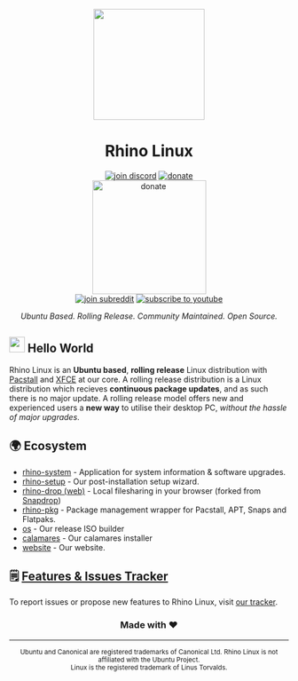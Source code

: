 <p align="center">
  <a href="https://rhinolinux.org/"><img height="200" src="https://raw.githubusercontent.com/rhino-linux/website/main/public/img/logo.png"></a>
</p>

<h1 align="center">Rhino Linux</h1>

<!-- Social -->
<p align="center">
    <a href="https://discord.gg/uhdCz8vwV9"><img alt="join discord" src="https://img.shields.io/badge/Discord-%237289DA.svg?style=for-the-badge&logo=discord&logoColor=white"/></a>
    <a href="https://opencollective.com/rhino-linux-and-pacstall"> <img alt="donate" src="https://img.shields.io/badge/Kofi-72A5F2.svg?style=for-the-badge&logo=kofi&logoColor=white"/></a>
    <br/>
    <a href="https://ko-fi.com/rhinolinux"><img alt="donate" width="205" src="https://github.com/user-attachments/assets/8e2dda76-750b-418e-9fca-b232d07a6335"/></a>
    <br/>
    <a href="https://www.reddit.com/r/rhinolinux/"><img alt="join subreddit" src="https://img.shields.io/badge/Reddit-FF4500?style=for-the-badge&logo=reddit&logoColor=white"/></a>
    <a href="https://www.youtube.com/channel/UCLUw8_PTMXLMJ-Hz6_7LNVQ"><img alt="subscribe to youtube" src="https://img.shields.io/badge/YouTube-FF0000?style=for-the-badge&logo=youtube&logoColor=white"/></a>
</p>

<p align="center"><i>Ubuntu Based. Rolling Release. Community Maintained. Open Source.</i></p>

## <img src="https://media.giphy.com/media/hvRJCLFzcasrR4ia7z/giphy.gif" width="28"> Hello World

Rhino Linux is an **Ubuntu based**, **rolling release** Linux distribution with [Pacstall](https://pacstall.dev/) and [XFCE](https://www.xfce.org/) at our core. A rolling release distribution is a Linux distribution which recieves **continuous package updates**, and as such there is no major update. A rolling release model offers new and experienced users a **new way** to utilise their desktop PC, *without the hassle of major upgrades*.

## 🌍 Ecosystem


* [rhino-system](https://github.com/rhino-linux/rhino-system) - Application for system information & software upgrades.
* [rhino-setup](https://github.com/rhino-linux/rhino-setup) - Our post-installation setup wizard.
* [rhino-drop (web)](https://github.com/rhino-linux/drop) - Local filesharing in your browser (forked from [Snapdrop](https://github.com/RobinLinus/snapdrop))
* [rhino-pkg](https://github.com/rhino-linux/rhino-pkg) - Package management wrapper for Pacstall, APT, Snaps and Flatpaks.
* [os](https://github.com/rhino-linux/os) - Our release ISO builder
* [calamares](https://github.com/rhino-linux/calamares) - Our calamares installer
* [website](https://github.com/rhino-linux/website) - Our website.

## 🗒️ [Features & Issues Tracker](https://github.com/rhino-linux/tracker)

To report issues or propose new features to Rhino Linux, visit [our tracker](https://github.com/rhino-linux/tracker).

<h3 align="center">Made with ❤️</h3>

---

<p align="center">
  <sub>Ubuntu and Canonical are registered trademarks of Canonical Ltd. Rhino Linux is not affiliated with the Ubuntu Project.</sub>
  <br/>
  <sub>Linux is the registered trademark of Linus Torvalds.</sub>
</p>
